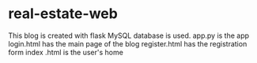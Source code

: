 # real-estate-web

This blog is created with flask
MySQL database is used.
app.py is the app
login.html has  the main page of the blog
register.html has the registration form
index .html is the user's home
